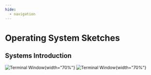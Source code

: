 ```yaml
---
hide:
  - navigation
---
```


# Operating System Sketches

## Systems Introduction

![Terminal Window](/img/os-sketch-systems-introduction.svg#only-light){width="70%"}
![Terminal Window](/img/OS-Diagram-Inverted.svg#only-dark){width="70%"}
